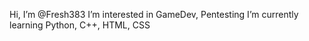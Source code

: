 Hi, I’m @Fresh383
I’m interested in GameDev, Pentesting
I’m currently learning Python, C++, HTML, CSS
